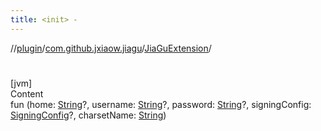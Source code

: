```yaml
---
title: <init> -
---
```

//[plugin](../../index.md)/[com.github.jxiaow.jiagu](../index.md)/[JiaGuExtension](index.md)/[<init>](-init-.md)



# <init>  
[jvm]  
Content  
fun [<init>](-init-.md)(home: [String](https://kotlinlang.org/api/latest/jvm/stdlib/kotlin/-string/index.html)?, username: [String](https://kotlinlang.org/api/latest/jvm/stdlib/kotlin/-string/index.html)?, password: [String](https://kotlinlang.org/api/latest/jvm/stdlib/kotlin/-string/index.html)?, signingConfig: [SigningConfig]()?, charsetName: [String](https://kotlinlang.org/api/latest/jvm/stdlib/kotlin/-string/index.html))  



